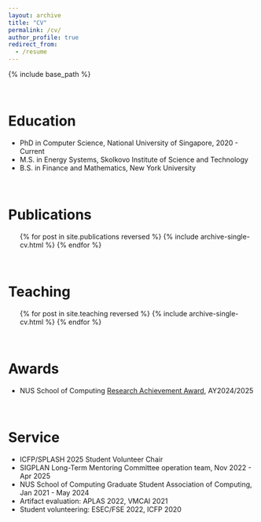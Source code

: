 ```yaml
---
layout: archive
title: "CV"
permalink: /cv/
author_profile: true
redirect_from:
  - /resume
---
```

{% include base_path %}

<br>

Education
=========

* PhD in Computer Science, National University of Singapore, 2020 - Current
* M.S. in Energy Systems, Skolkovo Institute of Science and Technology
* B.S. in Finance and Mathematics, New York University

<br>

Publications
============

<ul>{% for post in site.publications reversed %}
    {% include archive-single-cv.html %}
  {% endfor %}</ul>

<br>

Teaching
========

<ul>{% for post in site.teaching reversed %}
    {% include archive-single-cv.html %}
  {% endfor %}</ul>

<br>

Awards
=======
* NUS School of Computing [Research Achievement Award](https://api.accredible.com/v1/auth/invite?code=07b0a32922b3ca58d5c0&credential_id=badb4731-dda7-4e42-bed8-d3c7da0e9de5&url=https%3A%2F%2Fcredentials.nus.edu.sg%2Fbadb4731-dda7-4e42-bed8-d3c7da0e9de5&ident=631eb05a-6266-4f9d-9462-0841c3aa1b12), AY2024/2025

<br>

Service
=======

* ICFP/SPLASH 2025 Student Volunteer Chair
* SIGPLAN Long-Term Mentoring Committee operation team, Nov 2022 - Apr 2025
* NUS School of Computing Graduate Student Association of Computing, Jan 2021 - May 2024
* Artifact evaluation: APLAS 2022, VMCAI 2021
* Student volunteering: ESEC/FSE 2022, ICFP 2020
